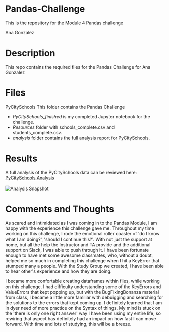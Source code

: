 # Pandas-Challenge

This is the repository for the Module 4 Pandas challenge

Ana Gonzalez

# Description
This repo contains the required files for the Pandas Challenge for Ana Gonzalez

# Files

PyCitySchools This folder contains the Pandas Challenge

* *PyCitySchools_finished* is my completed Jupyter notebook for the challenge.
* *Resources* folder with schools_complete.csv and students_complete.csv.
* *analysis* folder contains the full analysis report for PyCitySchools.
# Results

A full analysis of the PyCitySchools data can be reviewed here: [PyCitySchools Analysis](./PyCity_Schools/analysis/PyCitySchools_Analysis) <br></br>
![Analysis Snapshot](/Pandas-Challenge/PyCity_Schools/Resources/analysis_snap.PNG)

# Comments and Thoughts
As scared and intimidated as I was coming in to the Pandas Module, I am happy with the experience this challenge gave me. Throughout my time working on this challenge, I rode the emotional roller coaster of 'do I know what I am doing?', 'should I continue this?'. With not just the support at home, but all the help the Instructor and TA provide and the additional support on Slack, I was able to push through it. I have been fortunate enough to have met some awesome classmates, who, without a doubt, helped me so much in completing this challenge when I hit a KeyError that stumped many a people. With the Study Group we created, I have been able to hear other's experience and how they are doing. 

I became more confortable creating dataframes within files, while working on this challenge. I had difficulty understanding some of the KeyErrors and ValueErrors that kept popping up, but with the BugFixingBonanza material from class, I became a little more familiar with debuigging and searching for the solutions to the errors that kept coming up. I definitely learned that I am in dyer need of more practice on the Syntax of things. My mind is stuck on the 'there is only one right answer' way I have been using my entire life, so rewiring that aspect has definitely had an impact on how fast I can move forward. With time and lots of studying, this will be a breeze.